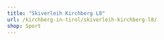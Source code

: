 ```yaml
---
title: "Skiverleih Kirchberg L8"
url: /kirchberg-in-tirol/skiverleih-kirchberg-l8/
shop: Sport
---
```

